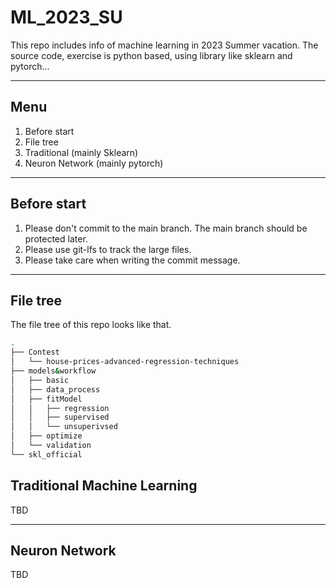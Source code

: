 # ML_2023_SU

This repo includes info of machine learning in 2023 Summer vacation. The source code, exercise is python based, using library like sklearn and pytorch...

---

## Menu

1. Before start
2. File tree
3. Traditional (mainly Sklearn)
4. Neuron Network (mainly pytorch)

---

## Before start

1. Please don't commit to the main branch. The main branch should be protected later.
2. Please use git-lfs to track the large files.
3. Please take care when writing the commit message.

---

## File tree

The file tree of this repo looks like that.

```bash
.
├── Contest
│   └── house-prices-advanced-regression-techniques
├── models&workflow
│   ├── basic
│   ├── data_process
│   ├── fitModel
│   │   ├── regression
│   │   ├── supervised
│   │   └── unsuperivsed
│   ├── optimize
│   └── validation
└── skl_official
```

## Traditional Machine Learning

TBD

---

## Neuron Network

TBD
